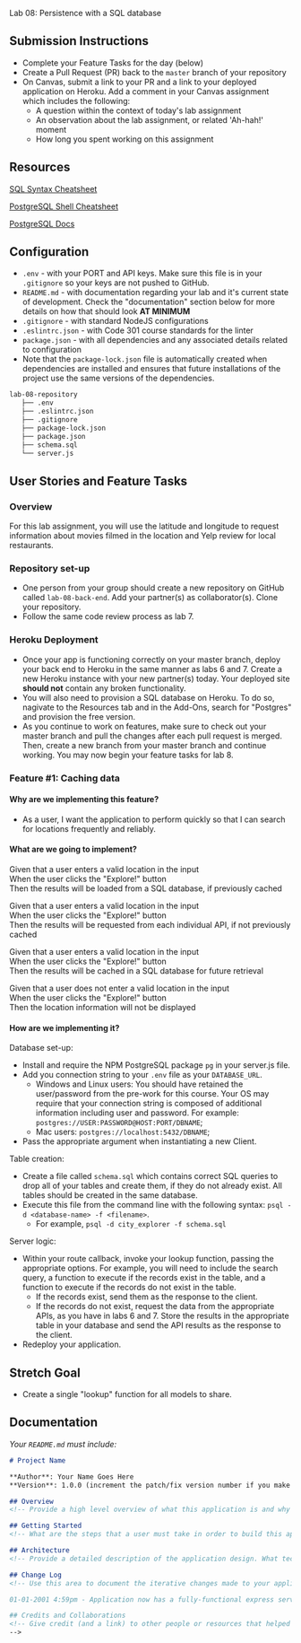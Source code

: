 Lab 08: Persistence with a SQL database

## Submission Instructions

- Complete your Feature Tasks for the day (below)
- Create a Pull Request (PR) back to the `master` branch of your repository
- On Canvas, submit a link to your PR and a link to your deployed application on Heroku. Add a comment in your Canvas assignment which includes the following:
  - A question within the context of today's lab assignment
  - An observation about the lab assignment, or related 'Ah-hah!' moment
  - How long you spent working on this assignment

## Resources

[SQL Syntax Cheatsheet](./cheatsheets/sql.md)

[PostgreSQL Shell Cheatsheet](./cheatsheets/postgres-shell.md)

[PostgreSQL Docs](https://www.postgresql.org/docs/)

## Configuration

- `.env` - with your PORT and API keys. Make sure this file is in your `.gitignore` so your keys are not pushed to GitHub.
- `README.md` - with documentation regarding your lab and it's current state of development. Check the "documentation" section below for more details on how that should look **AT MINIMUM**
- `.gitignore` - with standard NodeJS configurations
- `.eslintrc.json` - with Code 301 course standards for the linter
- `package.json` - with all dependencies and any associated details related to configuration
- Note that the `package-lock.json` file is automatically created when dependencies are installed and ensures that future installations of the project use the same versions of the dependencies.

```sh
lab-08-repository
   ├── .env
   ├── .eslintrc.json
   ├── .gitignore
   ├── package-lock.json
   ├── package.json
   ├── schema.sql
   └── server.js
```

## User Stories and Feature Tasks

### Overview

For this lab assignment, you will use the latitude and longitude to request information about movies filmed in the location and Yelp review for local restaurants.

### Repository set-up

- One person from your group should create a new repository on GitHub called `lab-08-back-end`. Add your partner(s) as collaborator(s). Clone your repository.
- Follow the same code review process as lab 7.

### Heroku Deployment

- Once your app is functioning correctly on your master branch, deploy your back end to Heroku in the same manner as labs 6 and 7. Create a new Heroku instance with your new partner(s) today. Your deployed site **should not** contain any broken functionality. 
- You will also need to provision a SQL database on Heroku. To do so, nagivate to the Resources tab and in the Add-Ons, search for "Postgres" and provision the free version.
- As you continue to work on features, make sure to check out your master branch and pull the changes after each pull request is merged. Then, create a new branch from your master branch and continue working. You may now begin your feature tasks for lab 8.

### Feature #1: Caching data

#### Why are we implementing this feature?

- As a user, I want the application to perform quickly so that I can search for locations frequently and reliably.

#### What are we going to implement?

Given that a user enters a valid location in the input  
When the user clicks the "Explore!" button  
Then the results will be loaded from a SQL database, if previously cached  

Given that a user enters a valid location in the input  
When the user clicks the "Explore!" button  
Then the results will be requested from each individual API, if not previously cached  

Given that a user enters a valid location in the input  
When the user clicks the "Explore!" button  
Then the results will be cached in a SQL database for future retrieval  

Given that a user does not enter a valid location in the input  
When the user clicks the "Explore!" button  
Then the location information will not be displayed  

#### How are we implementing it?

Database set-up:
- Install and require the NPM PostgreSQL package `pg` in your server.js file.
- Add you connection string to your `.env` file as your `DATABASE_URL`.
  - Windows and Linux users: You should have retained the user/password from the pre-work for this course. Your OS may require that your connection string is composed of additional information including user and password. For example: `postgres://USER:PASSWORD@HOST:PORT/DBNAME`;
  - Mac users: `postgres://localhost:5432/DBNAME`;
- Pass the appropriate argument when instantiating a new Client.

Table creation:
- Create a file called `schema.sql` which contains correct SQL queries to drop all of your tables and create them, if they do not already exist. All tables should be created in the same database.
- Execute this file from the command line with the following syntax: `psql -d <database-name> -f <filename>`.
  - For example, `psql -d city_explorer -f schema.sql`

Server logic:
- Within your route callback, invoke your lookup function, passing the appropriate options. For example, you will need to include the search query, a function to execute if the records exist in the table, and a function to execute if the records do not exist in the table.
  - If the records exist, send them as the response to the client.
  - If the records do not exist, request the data from the appropriate APIs, as you have in labs 6 and 7. Store the results in the appropriate table in your database and send the API results as the response to the client.
- Redeploy your application.

## Stretch Goal

- Create a single "lookup" function for all models to share.

## Documentation

_Your `README.md` must include:_

```md
# Project Name

**Author**: Your Name Goes Here
**Version**: 1.0.0 (increment the patch/fix version number if you make more commits past your first submission)

## Overview
<!-- Provide a high level overview of what this application is and why you are building it, beyond the fact that it's an assignment for this class. (i.e. What's your problem domain?) -->

## Getting Started
<!-- What are the steps that a user must take in order to build this app on their own machine and get it running? -->

## Architecture
<!-- Provide a detailed description of the application design. What technologies (languages, libraries, etc) you're using, and any other relevant design information. -->

## Change Log
<!-- Use this area to document the iterative changes made to your application as each feature is successfully implemented. Use time stamps. Here's an examples:

01-01-2001 4:59pm - Application now has a fully-functional express server, with a GET route for the location resource.

## Credits and Collaborations
<!-- Give credit (and a link) to other people or resources that helped you build this application. -->
-->
```
